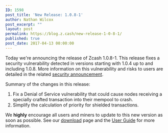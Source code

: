 ```yaml
---
ID: 1598
post_title: 'New Release: 1.0.8-1'
author: Nathan Wilcox
post_excerpt: ""
layout: post
permalink: https://blog.z.cash/new-release-1-0-8-1/
published: true
post_date: 2017-04-13 00:00:00
---
```

Today we're announcing the release of Zcash 1.0.8-1. This release fixes a security vulnerability detected in versions starting with 1.0.4 up to and including 1.0.8. More information on this vulnerability and risks to users are detailed in the related <a class="reference external" href="/security-announcement-2017-04-13">security announcement</a>.

Summary of the changes in this release:
<ol class="arabic simple">
 	<li>Fix a Denial of Service vulnerability that could cause nodes receiving a specially crafted transaction into their mempool to crash.</li>
 	<li>Simplify the calculation of priority for shielded transactions.</li>
</ol>
We <strong>highly</strong> encourage all users and miners to update to this new version as soon as possible. See our <a class="reference external" href="https://z.cash/download.html">download</a> page and the <a class="reference external" href="https://github.com/zcash/zcash/wiki/1.0-User-Guide">User Guide</a> for more information.
